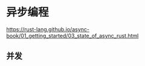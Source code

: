 # 异步编程

https://rust-lang.github.io/async-book/01_getting_started/03_state_of_async_rust.html

## 并发